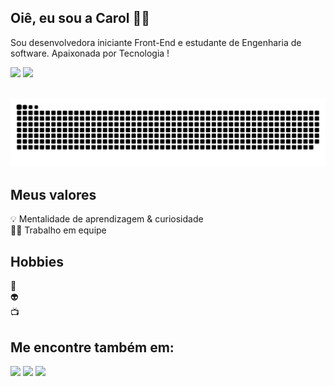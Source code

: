 <h2>Oiê, eu sou a Carol 👋🏼</h2> 

Sou desenvolvedora iniciante Front-End e estudante de Engenharia de software. Apaixonada por Tecnologia !
 <div align="center>
  <a href="https://github.com/CarolinaCedro">
  <img height="150em" src="https://github-readme-stats.vercel.app/api?username=CarolinaCedro&show_icons=true&theme=dracula&include_all_commits=true&count_private=true"/>
  <img height="150em" src="https://github-readme-stats.vercel.app/api/top-langs/?username=CarolinaCedro&layout=compact&langs_count=16&theme=dracula"/>
<div>
<div style="display: inline_block"><br>
 
 ![Snake animation](https://github.com/CarolinaCedro/CarolinaCedro/blob/output/github-contribution-grid-snake.svg)
  
<h2>Meus valores</h2
🧠 Desenvolvimento atencioso<br>
💡 Mentalidade de aprendizagem & curiosidade<br>
🙌🏼 Trabalho em equipe<br>

 <h2>Hobbies</h2>
📖 <br> 
👽 <br>
📺 <br>

 <h2>Me encontre também em:</h2>
 
<div align="center> 
  
  <a href="https://www.instagram.com/ccedroo/" target="_blank"><img src="https://img.shields.io/badge/-Instagram-%23E4405F?style=for-the-badge&logo=instagram&logoColor=white" target="_blank"></a>
  <a href = "mailto: carolcedropessoal@gmail.com"><img src="https://img.shields.io/badge/-Gmail-%23333?style=for-the-badge&logo=gmail&logoColor=white" target="_blank"></a>
  <a href="https://www.linkedin.com/in/ana-carolina-silva-cedro-37a361208/" target="_blank"><img src="https://img.shields.io/badge/-LinkedIn-%230077B5?style=for-the-badge&logo=linkedin&logoColor=white" target="_blank"></a> 


 </div>
